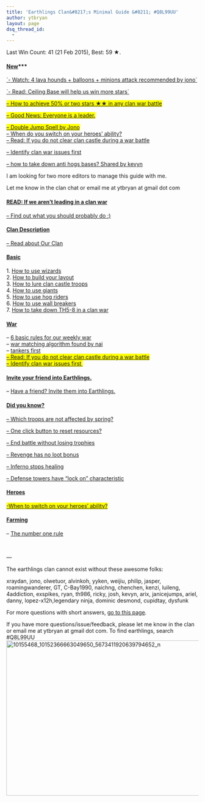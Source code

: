 ```yaml
---
title: 'Earthlings Clan&#8217;s Minimal Guide &#8211; #Q8L99UU'
author: ytbryan
layout: page
dsq_thread_id:
  - 
---
```

Last Win Count: 41 (21 Feb 2015), Best: 59 ★. 

#### **<span style="text-decoration: underline;">New***</span>**

[\`- Watch: 4 lava hounds + balloons + minions attack recommended by jono\`][1]

[\`- Read: Ceiling Base will help us win more stars\`][2]

<mark>[&#8211; How to achieve 50% or two stars ★★ in any clan war battle][3]</mark>

<mark>[&#8211; Good News: Everyone is a leader.][4]</mark>

<mark>[&#8211; Double Jump Spell by Jono][5]</mark>  
[&#8211; When do you switch on your heroes&#8217; ability?][4]  
[&#8211; Read: If you do not clear clan castle during a war battle][4]

[&#8211; Identify clan war issues first  
][6]

[&#8211; how to take down anti hogs bases? Shared by kevyn][7]

I am looking for two more editors to manage this guide with me.

Let me know in the clan chat or email me at ytbryan at gmail dot com

#### **<span style="text-decoration: underline;">READ: If we aren&#8217;t leading in a clan war</span>**

[&#8211; Find out what you should probably do :) ][8]

#### **<span style="text-decoration: underline;">Clan Description</span>**

[&#8211; Read about Our Clan][9]

#### **<span style="text-decoration: underline;">Basic</span>**

1. [How to use wizards][10]  
2. [How to build your layout][11]  
3. [How to lure clan castle troops][12]  
4. [How to use giants][13]  
5. [How to use hog riders][14]  
6. [How to use wall breakers][15]  
7. [How to take down TH5-8 in a clan war][16]

#### **<span style="text-decoration: underline;">War</span>**

&#8211; [6 basic rules for our weekly war][17]  
&#8211; [war matching algorithm found by nai][18]  
&#8211; [tankers first][19]  
<mark>[&#8211; Read: If you do not clear clan castle during a war battle][20]</mark>  
<mark>[&#8211; Identify clan war issues first ][6]</mark>

#### **<span style="text-decoration: underline;">Invite your friend into Earthlings.</span>**

&#8211; [Have a friend? Invite them into Earthlings.][21]

#### **<span style="text-decoration: underline;">Did you know?</span>**

[&#8211; Which troops are not affected by spring?][22]

[&#8211; One click button to reset resources?][23]

[&#8211; End battle without losing trophies][24]

[&#8211; Revenge has no loot bonus][25]

[&#8211; Inferno stops healing][26]

[&#8211; Defense towers have &#8220;lock on&#8221; characteristic][27]

#### <span style="text-decoration: underline;"><strong>Heroes</strong></span>

<mark>[-When to switch on your heroes&#8217; ability?][28]</mark>

#### **<span style="text-decoration: underline;">Farming</span>**

&#8211; [The number one rule][29]

<!-- <a title="Scouting for blind spots" href="/inferno-stops-healing/">- Scouting for blind spots</a> -->

&nbsp;

&#8212;

The earthlings clan cannot exist without these awesome folks:

xraydan, jono, olwetuor, alvinkoh, yyken, weijiu, philip, jasper, roamingwanderer, GT, C-Bay1990, naichng, chenchen, kenzi, luileng, 4addiction, exspikes, ryan, th986, ricky, josh, kevyn, arix, janicejumps, ariel, danny, lopez-x12h,legendary ninja, dominic desmond, cupidtay, dysfunk

For more questions with short answers, [go to this page][30].

If you have more questions/issue/feedback, please let me know in the clan or email me at ytbryan at gmail dot com. To find earthlings, search #Q8L99UU  
[<img class="alignnone size-full wp-image-2363" src="http://ytbryan.com/wp-content/uploads/2014/11/10155468_10152366663049650_5673411920639794652_n.jpg" alt="10155468_10152366663049650_5673411920639794652_n" width="720" height="405" />][31]

 [1]: https://www.youtube.com/watch?v=oygfyIFUUFA
 [2]: http://ytbryan.com/bases/ "safety base and ceiling base"
 [3]: http://ytbryan.com/achieve50/ "Achieve at least 50% in clan war battle"
 [4]: http://ytbryan.com/everyone-is-a-leader/ "Everyone is a leader in earthlings"
 [5]: http://ytbryan.com/the-double-jump-spell-by-jono/ "The double jump spell by jono"
 [6]: /identify-clan-war-issues/ "Clan War: Identify issues first"
 [7]: https://www.youtube.com/watch?v=zqSXfF49-fc
 [8]: not-leading/ "Read our clan description"
 [9]: about-clan/ "Read our clan description"
 [10]: /how-to-use-wizard
 [11]: /how-to-create-a-village-layout
 [12]: /lure-out-troops
 [13]: /how-to-use-giants
 [14]: /how-to-use-hog-riders
 [15]: /how-to-use-wall-breakers
 [16]: /win-th5-8
 [17]: /warplan
 [18]: http://www.reddit.com/r/ClashOfClans/comments/2qbw02/war_supercell_war_matching_system/
 [19]: /tankers-first/ "Tankers first"
 [20]: /if-you-do-not-clear-clan-castle-prepare-to-lose-the-battle-or-only-gain-one-star/ "if you do not clear clan castle, prepare to lose the battle or only gain one star."
 [21]: /clan-invite
 [22]: /troops-not-affected-by-spring/ "Which troops are not affected by spring?"
 [23]: /one-click-reset-resources/ "You can reset all resources with one click?"
 [24]: /end-battle-without-losing-trophies/ "End battle without losing trophies"
 [25]: /revenge-has-no-loot-bonus/ "Revenge has no loot bonus"
 [26]: /inferno-stops-healing/ "Inferno stops healing"
 [27]: /lock-on/ "lock on"
 [28]: /when-to-switch-on-heroes-ability/ "When to switch on heroes’ ability?"
 [29]: the-number-one-rule-to-farming/ "The number one rule to farming"
 [30]: /short-answers
 [31]: http://ytbryan.com/wp-content/uploads/2014/11/10155468_10152366663049650_5673411920639794652_n.jpg